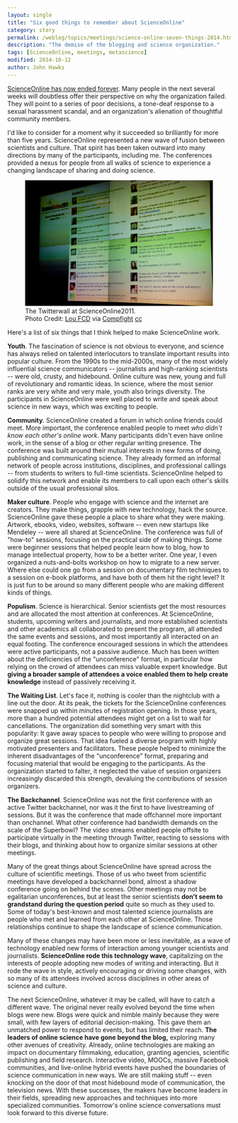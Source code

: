 ```yaml
---
layout: single
title: "Six good things to remember about ScienceOnline"
category: story
permalink: /weblog/topics/meetings/science-online-seven-things-2014.html
description: "The demise of the blogging and science organization."
tags: [ScienceOnline, meetings, metascience]
modified: 2014-10-12
author: John Hawks
---
```


<a href="http://scienceonline.com/2014/10/09/scienceonline-to-cease-operations-cancels-2015-conference/">ScienceOnline has now ended forever</a>. Many people in the next several weeks will doubtless offer their perspective on why the organization failed. They will point to a series of poor decisions, a tone-deaf response to a sexual harassment scandal, and an organization's alienation of thoughtful community members. 

I'd like to consider for a moment why it succeeded so brilliantly for more than five years. ScienceOnline represented a new wave of fusion between scientists and culture. That spirit has been taken outward into many directions by many of the participants, including me. The conferences provided a nexus for people from all walks of science to experience a changing landscape of sharing and doing science. 

<figure>
<img src="/images/scio11-twitterwall-5358019841_9b29fdab26_b.jpg" alt="ScienceOnline2011 twitterwall" />
<figcaption>The Twitterwall at ScienceOnline2011. <figcaption>Photo Credit: <a href="https://www.flickr.com/photos/10923557@N06/5358019841/">Lou FCD</a> via <a href="http://compfight.com">Compfight</a> <a href="https://creativecommons.org/licenses/by-nc/2.0/">cc</a></figcaption>
</figure>

Here's a list of six things that I think helped to make ScienceOnline work. 

<strong>Youth</strong>. The fascination of science is not obvious to everyone, and science has always relied on talented interlocutors to translate important results into popular culture. From the 1990s to the mid-2000s, many of the most widely influential science communicators -- journalists and high-ranking scientists -- were old, crusty, and hidebound. Online culture was new, young and full of revolutionary and romantic ideas. In science, where the most senior ranks are very white and very male, youth also brings diversity. The participants in ScienceOnline were well placed to write and speak about science in new ways, which was exciting to people. 

<strong>Community</strong>. ScienceOnline created a forum in which online friends could meet. More important, the conference enabled people to meet <em>who didn't know each other's online work</em>. Many participants didn't even have online work, in the sense of a blog or other regular writing presence. The conference was built around their mutual interests in new forms of doing, publishing and communicating science. They already formed an informal network of people across institutions, disciplines, and professional callings -- from students to writers to full-time scientists. ScienceOnline helped to solidify this network and enable its members to call upon each other's skills outside of the usual professional silos. 

<strong>Maker culture</strong>. People who engage with science and the internet are creators. They make things, grapple with new technology, hack the source. ScienceOnline gave these people a place to share what they were making. Artwork, ebooks, video, websites, software -- even new startups like Mendeley -- were all shared at ScienceOnline. The conference was full of "how-to" sessions, focusing on the practical side of making things. Some were beginner sessions that helped people learn how to blog, how to manage intellectual property, how to be a better writer. One year, I even organized a nuts-and-bolts workshop on how to migrate to a new server. Where else could one go from a session on documentary film techniques to a session on e-book platforms, and have both of them hit the right level? It is just fun to be around so many different people who are making different kinds of things. 

<strong>Populism</strong>. Science is hierarchical. Senior scientists get the most resources and are allocated the most attention at conferences. At ScienceOnline, students, upcoming writers and journalists, and more established scientists and other academics all collaborated to present the program, all attended the same events and sessions, and most importantly all interacted on an equal footing. The conference encouraged sessions in which the attendees were active participants, not a passive audience. Much has been written about the deficiencies of the "unconference" format, in particular how relying on the crowd of attendees can miss valuable expert knowledge. But <strong>giving a broader sample of attendees a voice enabled them to help create knowledge</strong> instead of passively receiving it. 


<strong>The Waiting List</strong>. Let's face it, nothing is cooler than the nightclub with a line out the door. At its peak, the tickets for the ScienceOnline conferences were snapped up within minutes of registration opening. In those years, more than a hundred potential attendees might get on a list to wait for cancellations. The organization did something very smart with this popularity: It gave away spaces to people who were willing to propose and organize great sessions. That idea fueled a diverse program with highly motivated presenters and facilitators. These people helped to minimize the inherent disadvantages of the "unconference" format, preparing and focusing material that would be engaging to the participants. As the organization started to falter, it neglected the value of session organizers increasingly discarded this strength, devaluing the contributions of session organizers. 

<strong>The Backchannel</strong>. ScienceOnline was not the first conference with an active Twitter backchannel, nor was it the first to have livestreaming of sessions. But it was the conference that made offchannel more important than onchannel. What other conference had bandwidth demands on the scale of the Superbowl? The video streams enabled people offsite to participate virtually in the meeting through Twitter, reacting to sessions with their blogs, and thinking about how to organize similar sessions at other meetings. 



Many of the great things about ScienceOnline have spread across the culture of scientific meetings. Those of us who tweet from scientific meetings have developed a backchannel bond, almost a shadow conference going on behind the scenes. Other meetings may not be egalitarian unconferences, but at least the senior scientists <strong>don't seem to grandstand during the question period</strong> quite so much as they used to. Some of today's best-known and most talented science journalists are people who met and learned from each other at ScienceOnline. Those relationships continue to shape the landscape of science communication. 

Many of these changes may have been more or less inevitable, as a wave of technology enabled new forms of interaction among younger scientists and journalists. <strong>ScienceOnline rode this technology wave</strong>, capitalizing on the interests of people adopting new modes of writing and interacting. But it rode the wave in style, actively encouraging or driving some changes, with so many of its attendees involved across disciplines in other areas of science and culture.

The next ScienceOnline, whatever it may be called, will have to catch a different wave. The original never really evolved beyond the time when blogs were new. Blogs were quick and nimble mainly because they were small, with few layers of editorial decision-making. This gave them an unmatched power to respond to events, but has limited their reach. <strong>The leaders of online science have gone beyond the blog,</strong> exploring many other avenues of creativity.  Already, online technologies are making an impact on documentary filmmaking, education, granting agencies, scientific publishing and field research. Interactive video, MOOCs, massive Facebook communities, and live-online hybrid events have pushed the boundaries of science communication in new ways. We are still making stuff -- even knocking on the door of that most hidebound mode of communication, the television news. With these successes, the makers have become leaders in their fields, spreading new approaches and techniques into more specialized communities. Tomorrow's online science conversations must look forward to this diverse future. 
